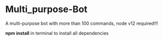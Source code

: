 # Multi_purpose-Bot
A multi-purpose bot with more than 100 commands, node v12 required!!!


**npm install** in terminal to install all dependencies
